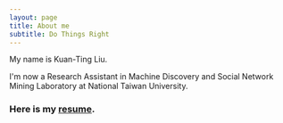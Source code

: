 ```yaml
---
layout: page
title: About me
subtitle: Do Things Right
---
```


My name is Kuan-Ting Liu. 

I'm now a Research Assistant in Machine Discovery and Social Network Mining Laboratory at National Taiwan University.

### Here is my [resume](http://tim02468.github.io/tim02468.github.io/ktl-cv.pdf).
      
